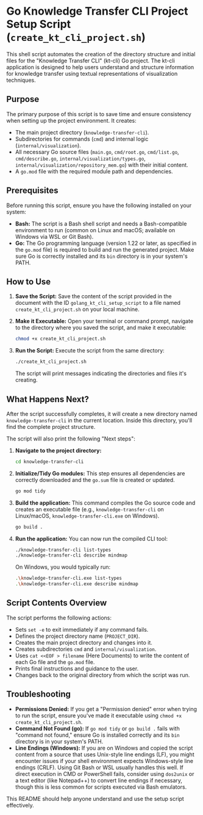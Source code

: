 # Go Knowledge Transfer CLI Project Setup Script (`create_kt_cli_project.sh`)

This shell script automates the creation of the directory structure and initial files for the "Knowledge Transfer CLI" (kt-cli) Go project. The kt-cli application is designed to help users understand and structure information for knowledge transfer using textual representations of visualization techniques.

## Purpose

The primary purpose of this script is to save time and ensure consistency when setting up the project environment. It creates:
- The main project directory (`knowledge-transfer-cli`).
- Subdirectories for commands (`cmd`) and internal logic (`internal/visualization`).
- All necessary Go source files (`main.go`, `cmd/root.go`, `cmd/list.go`, `cmd/describe.go`, `internal/visualization/types.go`, `internal/visualization/repository_mem.go`) with their initial content.
- A `go.mod` file with the required module path and dependencies.

## Prerequisites

Before running this script, ensure you have the following installed on your system:
- **Bash:** The script is a Bash shell script and needs a Bash-compatible environment to run (common on Linux and macOS; available on Windows via WSL or Git Bash).
- **Go:** The Go programming language (version 1.22 or later, as specified in the `go.mod` file) is required to build and run the generated project. Make sure Go is correctly installed and its `bin` directory is in your system's PATH.

## How to Use

1.  **Save the Script:**
    Save the content of the script provided in the document with the ID `golang_kt_cli_setup_script` to a file named `create_kt_cli_project.sh` on your local machine.

2.  **Make it Executable:**
    Open your terminal or command prompt, navigate to the directory where you saved the script, and make it executable:
    ```bash
    chmod +x create_kt_cli_project.sh
    ```

3.  **Run the Script:**
    Execute the script from the same directory:
    ```bash
    ./create_kt_cli_project.sh
    ```
    The script will print messages indicating the directories and files it's creating.

## What Happens Next?

After the script successfully completes, it will create a new directory named `knowledge-transfer-cli` in the current location. Inside this directory, you'll find the complete project structure.

The script will also print the following "Next steps":

1.  **Navigate to the project directory:**
    ```bash
    cd knowledge-transfer-cli
    ```

2.  **Initialize/Tidy Go modules:**
    This step ensures all dependencies are correctly downloaded and the `go.sum` file is created or updated.
    ```bash
    go mod tidy
    ```

3.  **Build the application:**
    This command compiles the Go source code and creates an executable file (e.g., `knowledge-transfer-cli` on Linux/macOS, `knowledge-transfer-cli.exe` on Windows).
    ```bash
    go build .
    ```

4.  **Run the application:**
    You can now run the compiled CLI tool:
    ```bash
    ./knowledge-transfer-cli list-types
    ./knowledge-transfer-cli describe mindmap
    ```
    On Windows, you would typically run:
    ```bash
    .\knowledge-transfer-cli.exe list-types
    .\knowledge-transfer-cli.exe describe mindmap
    ```

## Script Contents Overview

The script performs the following actions:
- Sets `set -e` to exit immediately if any command fails.
- Defines the project directory name (`PROJECT_DIR`).
- Creates the main project directory and changes into it.
- Creates subdirectories `cmd` and `internal/visualization`.
- Uses `cat <<EOF > filename` (Here Documents) to write the content of each Go file and the `go.mod` file.
- Prints final instructions and guidance to the user.
- Changes back to the original directory from which the script was run.

## Troubleshooting

-   **Permissions Denied:** If you get a "Permission denied" error when trying to run the script, ensure you've made it executable using `chmod +x create_kt_cli_project.sh`.
-   **Command Not Found (go):** If `go mod tidy` or `go build .` fails with "command not found," ensure Go is installed correctly and its `bin` directory is in your system's PATH.
-   **Line Endings (Windows):** If you are on Windows and copied the script content from a source that uses Unix-style line endings (LF), you might encounter issues if your shell environment expects Windows-style line endings (CRLF). Using Git Bash or WSL usually handles this well. If direct execution in CMD or PowerShell fails, consider using `dos2unix` or a text editor (like Notepad++) to convert line endings if necessary, though this is less common for scripts executed via Bash emulators.

This README should help anyone understand and use the setup script effectively.


